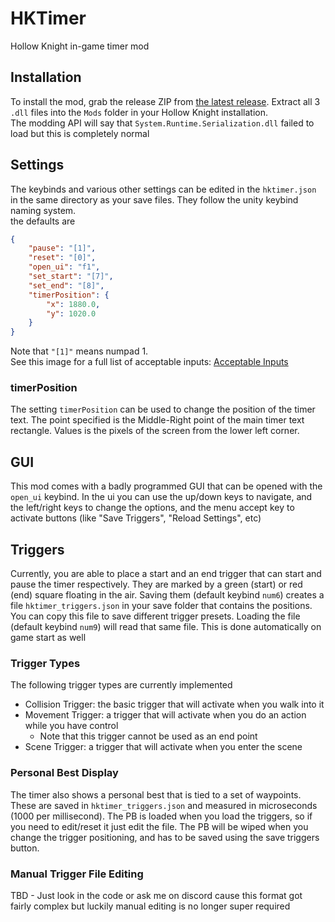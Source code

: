# HKTimer
Hollow Knight in-game timer mod

## Installation
To install the mod, grab the release ZIP from [the latest release](https://github.com/Yurihaia/HollowKnight-Timer/releases).
Extract all 3 `.dll` files into the `Mods` folder in your Hollow Knight installation.  
The modding API will say that `System.Runtime.Serialization.dll` failed to load but this is completely normal

## Settings
The keybinds and various other settings can be edited in the `hktimer.json` in the same directory as your save files. They follow the unity keybind naming system.  
the defaults are
```json
{
    "pause": "[1]",
    "reset": "[0]",
    "open_ui": "f1",
    "set_start": "[7]",
    "set_end": "[8]",
    "timerPosition": {
        "x": 1880.0,
        "y": 1020.0
    }
}
```
Note that `"[1]"` means numpad 1.  
See this image for a full list of acceptable inputs:
[Acceptable Inputs](./readme/Acceptable_Inputs.png)
### timerPosition
The setting `timerPosition` can be used to change the position of the timer text.
The point specified is the Middle-Right point of the main timer text rectangle.
Values is the pixels of the screen from the lower left corner.

## GUI
This mod comes with a badly programmed GUI that can be opened with the `open_ui` keybind.
In the ui you can use the up/down keys to navigate, and the left/right keys to change the options, and the menu accept key to activate buttons (like "Save Triggers", "Reload Settings", etc)

## Triggers
Currently, you are able to place a start and an end trigger that can start and pause the timer respectively.
They are marked by a green (start) or red (end) square floating in the air. Saving them (default keybind `num6`)
creates a file `hktimer_triggers.json` in your save folder that contains the positions.
You can copy this file to save different trigger presets.
Loading the file (default keybind `num9`) will read that same file. This is done automatically on game start as well

### Trigger Types
The following trigger types are currently implemented
* Collision Trigger: the basic trigger that will activate when you walk into it
* Movement Trigger: a trigger that will activate when you do an action while you have control
   * Note that this trigger cannot be used as an end point
* Scene Trigger: a trigger that will activate when you enter the scene

### Personal Best Display
The timer also shows a personal best that is tied to a set of waypoints.
These are saved in `hktimer_triggers.json` and measured in microseconds (1000 per millisecond).
The PB is loaded when you load the triggers, so if you need to edit/reset it just edit the file.
The PB will be wiped when you change the trigger positioning, and has to be saved using the save triggers button.

### Manual Trigger File Editing
TBD - Just look in the code or ask me on discord cause this format got fairly complex but luckily manual 
editing is no longer super required